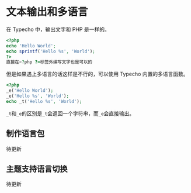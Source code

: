 # 文本输出和多语言
在 Typecho 中，输出文字和 PHP 是一样的。
```php
<?php
echo 'Hello World';
echo sprintf('Hello %s', 'World');
?>
直接在<?php ?>标签外编写文字也是可以的
```

但是如果遇上多语言的话这样是不行的，可以使用 Typecho 内置的多语言函数。

```php
<?php
_e('Hello World');
_e('Hello %s', 'World');
echo _t('Hello %s', 'World');
```
`_t`和`_e`的区别是`_t`会返回一个字符串，而`_e`会直接输出。

## 制作语言包
待更新
## 主题支持语言切换
待更新